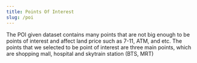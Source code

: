 ```yaml
---
title: Points Of Interest
slug: /poi
---
```


The POI given dataset contains many points that are not big enough to be points of interest and affect land price such as 7-11, ATM, and etc. The points that we selected to be point of interest are three main points, which are shopping mall, hospital and skytrain station (BTS, MRT)


